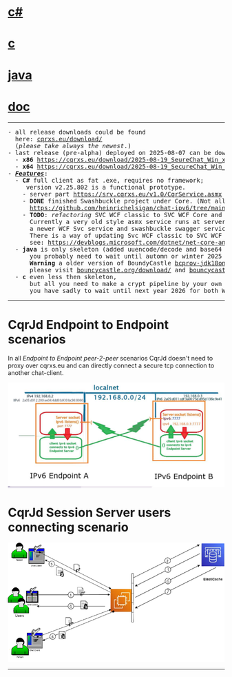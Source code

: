 # <a href="https://github.com/heinrichelsigan/chat-ipv6/tree/main/C%23">**c#**</a>

# <a href="https://github.com/heinrichelsigan/chat-ipv6/tree/main/c">**c**</a>

# <a href="https://github.com/heinrichelsigan/chat-ipv6/tree/main/java">**java**</a>

# <a href="https://github.com/heinrichelsigan/chat-ipv6/tree/main/doc">**doc**</a>

<hr />
<pre>
- all release downloads could be found 
  here: <a href="https://cqrxs.eu/download/" target="_blank">cqrxs.eu/download/</a>
  (<i>please take always the newest</i>.)
- last release (pre-alpha) deployed on 2025-08-07 can be downloaded here: 
  - <b>x86</b> <a href="https://cqrxs.eu/download/2025-08-19_SecureChat_Win_x86.7z" target="_blank">https://cqrxs.eu/download/2025-08-19_SeureChat_Win_x86.7z</a>
  - <b>x64</b> <a href="https://cqrxs.eu/download/2025-08-19_SeureChat_Win_x64.7z" target="_blank">https://cqrxs.eu/download/2025-08-19_SecureChat_Win_x64.7z</a>  
- <b><i><u>Features</u></i></b>:
  - <b>C#</b> full client as fat .exe, requires no framework;
     version v2.25.802 is a functional prototype.    
    - server part <a href="https://srv.cqrxs.eu/v1.0/CqrService.asmx" target="_blank">https://srv.cqrxs.eu/v1.0/CqrService.asmx</a>
    - <b>DONE</b> finished Swashbuckle project under Core. (Not all well tested, but fully implemented)
      <a href="https://github.com/heinrichelsigan/chat-ipv6/tree/main/C%23/EU.CqrXs.Srv.Svc.Swashbuckle" target="_blank">https://github.com/heinrichelsigan/chat-ipv6/tree/main/C%23/EU.CqrXs.Srv.Svc.Swashbuckle</a>
    - <b>TODO</b>: <i>refactoring</i> SVC WCF classic to SVC WCF Core and deploying it in a native .Net Core enviroment in linux.
      Currently a very old style asmx service runs at server to cache secure chats in session server mode, 
      a newer WCF Svc service and swashbuckle swagger service are included in the repository, but it doens't work properly in apache2 mod_mono.
      There is a way of updating Svc WCF classic to SVC WCF Core and running it under linux, 
      see: <a href="https://devblogs.microsoft.com/dotnet/net-core-and-systemd/" target="_blank">https://devblogs.microsoft.com/dotnet/net-core-and-systemd/</a>      
  - <b>java</b> is only skeleton (added uuencode/decode and base64 en/decode at end of july);
      you probably need to wait until automn or winter 2025 to get here something ready to use in real sceanarios.
      <b>Warning</b> a older version of BoundyCastle <a href="https://github.com/heinrichelsigan/chat-ipv6/blob/main/java/bcprov-jdk18on-1.79.jar" target="_blank">bcprov-jdk18on-1.79.jar</a> jar file is currently included;          
      please visit <a href="https://www.bouncycastle.org/download/" target="_blank">bouncycastle.org/download/</a> and <a href="https://www.bouncycastle.org/documentation/" target="_blank">bouncycastle.org/documentation/</a> to get newest version and documentation.
  - <b>c</b> even less then skeleton,
      but all you need to make a crypt pipeline by your own is in c folder of this repository,
      you have sadly to wait until next year 2026 for both Win32/Win64 and linux (maybe ARM64 too).      
</pre>

<hr />

# CqrJd Endpoint to Endpoint scenarios

In all *Endpoint to Endpoint* _peer-2-peer_ scenarios CqrJd doesn't need to proxy over cqrxs.eu
and can directly connect a secure tcp connection to another chat-client.

<a href="https://github.com/heinrichelsigan/chat-ipv6/blob/main/doc/2025-03-01_Peer_2_Peer.jpg" target="_blank"><img src="https://raw.githubusercontent.com/heinrichelsigan/chat-ipv6/refs/heads/main/doc/2025-03-01_Peer_2_Peer.jpg" border="0" /></a>

# CqrJd Session Server users connecting scenario

<a href="https://github.com/heinrichelsigan/chat-ipv6/blob/main/doc/2025-03-01_AWS_Secure_Chat_With_Elastic_Cache.png" target="_blank"><img src="https://raw.githubusercontent.com/heinrichelsigan/chat-ipv6/refs/heads/main/doc/2025-03-01_AWS_Secure_Chat_With_Elastic_Cache.png" border="0" /></a>

<hr />

